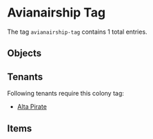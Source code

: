 # Avianairship Tag

The tag `avianairship-tag` contains 1 total entries.

## Objects

## Tenants

Following tenants require this colony tag:

- [Alta Pirate](https://ceterai.github.io/MyEnternia/Wiki/AltaPirate)

## Items

